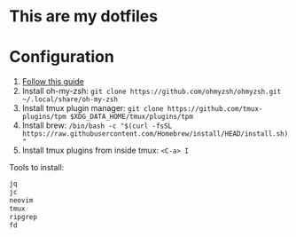 # This are my dotfiles

# Configuration

1. [Follow this guide](https://www.atlassian.com/git/tutorials/dotfiles)
2. Install oh-my-zsh: `git clone https://github.com/ohmyzsh/ohmyzsh.git ~/.local/share/oh-my-zsh`
3. Install tmux plugin manager: `git clone https://github.com/tmux-plugins/tpm $XDG_DATA_HOME/tmux/plugins/tpm`
4. Install brew: `/bin/bash -c "$(curl -fsSL https://raw.githubusercontent.com/Homebrew/install/HEAD/install.sh)"`
5. Install tmux plugins from inside tmux: `<C-a> I`


Tools to install:

```sh
jq
jc
neovim
tmux
ripgrep
fd
```
